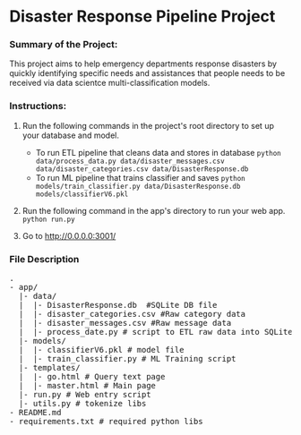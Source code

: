 # Disaster Response Pipeline Project

### Summary of the Project:

This project aims to help emergency departments response disasters by quickly identifying specific needs and assistances that people needs to be received via data scientce multi-classification models. 

### Instructions:
1. Run the following commands in the project's root directory to set up your database and model.

    - To run ETL pipeline that cleans data and stores in database
        `python data/process_data.py data/disaster_messages.csv data/disaster_categories.csv data/DisasterResponse.db`
    - To run ML pipeline that trains classifier and saves
        `python models/train_classifier.py data/DisasterResponse.db models/classifierV6.pkl`

2. Run the following command in the app's directory to run your web app.
    `python run.py`

3. Go to http://0.0.0.0:3001/

### File Description

<pre>
.
- app/
  |- data/
  |  |- DisasterResponse.db  #SQLite DB file
  |  |- disaster_categories.csv #Raw category data
  |  |- disaster_messages.csv #Raw message data
  |  |- process_date.py # script to ETL raw data into SQLite DB
  |- models/
  |  |- classifierV6.pkl # model file
  |  |- train_classifier.py # ML Training script
  |- templates/
  |  |- go.html # Query text page 
  |  |- master.html # Main page
  |- run.py # Web entry script
  |- utils.py # tokenize libs
- README.md
- requirements.txt # required python libs
</pre>
